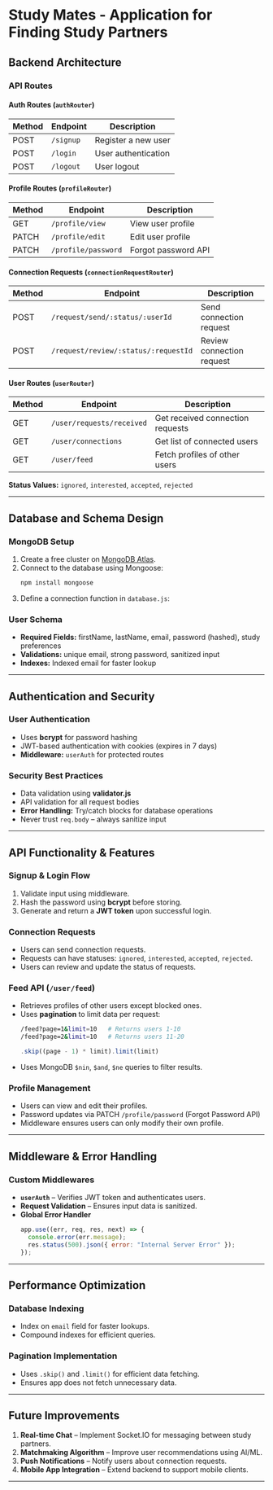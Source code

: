 # Study Mates - Application for Finding Study Partners

## Backend Architecture

### API Routes

#### **Auth Routes (`authRouter`)**

| Method | Endpoint  | Description         |
| ------ | --------- | ------------------- |
| POST   | `/signup` | Register a new user |
| POST   | `/login`  | User authentication |
| POST   | `/logout` | User logout         |

#### **Profile Routes (`profileRouter`)**

| Method | Endpoint            | Description         |
| ------ | ------------------- | ------------------- |
| GET    | `/profile/view`     | View user profile   |
| PATCH  | `/profile/edit`     | Edit user profile   |
| PATCH  | `/profile/password` | Forgot password API |

#### **Connection Requests (`connectionRequestRouter`)**

| Method | Endpoint                             | Description               |
| ------ | ------------------------------------ | ------------------------- |
| POST   | `/request/send/:status/:userId`      | Send connection request   |
| POST   | `/request/review/:status/:requestId` | Review connection request |

#### **User Routes (`userRouter`)**

| Method | Endpoint                  | Description                      |
| ------ | ------------------------- | -------------------------------- |
| GET    | `/user/requests/received` | Get received connection requests |
| GET    | `/user/connections`       | Get list of connected users      |
| GET    | `/user/feed`              | Fetch profiles of other users    |

**Status Values:** `ignored`, `interested`, `accepted`, `rejected`

---

## Database and Schema Design

### MongoDB Setup

1. Create a free cluster on [MongoDB Atlas](https://www.mongodb.com/cloud/atlas).
2. Connect to the database using Mongoose:
   ```sh
   npm install mongoose
   ```
3. Define a connection function in `database.js`:

### User Schema

- **Required Fields:** firstName, lastName, email, password (hashed), study preferences
- **Validations:** unique email, strong password, sanitized input
- **Indexes:** Indexed email for faster lookup

---

## Authentication and Security

### User Authentication

- Uses **bcrypt** for password hashing
- JWT-based authentication with cookies (expires in 7 days)
- **Middleware:** `userAuth` for protected routes

### Security Best Practices

- Data validation using **validator.js**
- API validation for all request bodies
- **Error Handling:** Try/catch blocks for database operations
- Never trust `req.body` – always sanitize input

---

## API Functionality & Features

### Signup & Login Flow

1. Validate input using middleware.
2. Hash the password using **bcrypt** before storing.
3. Generate and return a **JWT token** upon successful login.

### Connection Requests

- Users can send connection requests.
- Requests can have statuses: `ignored`, `interested`, `accepted`, `rejected`.
- Users can review and update the status of requests.

### Feed API (`/user/feed`)

- Retrieves profiles of other users except blocked ones.
- Uses **pagination** to limit data per request:
  ```sh
  /feed?page=1&limit=10   # Returns users 1-10
  /feed?page=2&limit=10   # Returns users 11-20
  ```
  ```js
  .skip((page - 1) * limit).limit(limit)
  ```
- Uses MongoDB `$nin`, `$and`, `$ne` queries to filter results.

### Profile Management

- Users can view and edit their profiles.
- Password updates via PATCH `/profile/password` (Forgot Password API)
- Middleware ensures users can only modify their own profile.

---

## Middleware & Error Handling

### Custom Middlewares

- **`userAuth`** – Verifies JWT token and authenticates users.
- **Request Validation** – Ensures input data is sanitized.
- **Global Error Handler**
  ```js
  app.use((err, req, res, next) => {
    console.error(err.message);
    res.status(500).json({ error: "Internal Server Error" });
  });
  ```

---

## Performance Optimization

### Database Indexing

- Index on `email` field for faster lookups.
- Compound indexes for efficient queries.

### Pagination Implementation

- Uses `.skip()` and `.limit()` for efficient data fetching.
- Ensures app does not fetch unnecessary data.

---

## Future Improvements

1. **Real-time Chat** – Implement Socket.IO for messaging between study partners.
2. **Matchmaking Algorithm** – Improve user recommendations using AI/ML.
3. **Push Notifications** – Notify users about connection requests.
4. **Mobile App Integration** – Extend backend to support mobile clients.

---
